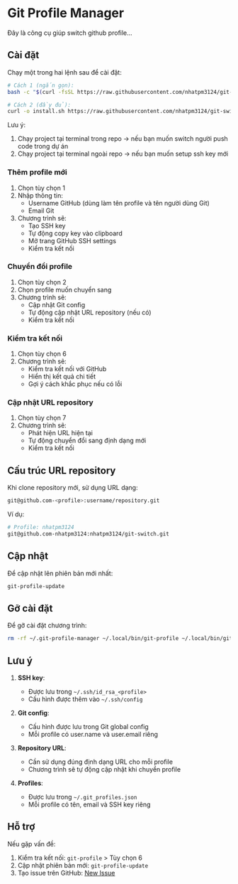 # Git Profile Manager
Đây là công cụ giúp switch github profile... 
## Cài đặt

Chạy một trong hai lệnh sau để cài đặt:

```bash
# Cách 1 (ngắn gọn):
bash -c "$(curl -fsSL https://raw.githubusercontent.com/nhatpm3124/git-switch/main/install.sh)"

# Cách 2 (đầy đủ):
curl -o install.sh https://raw.githubusercontent.com/nhatpm3124/git-switch/main/install.sh && chmod +x install.sh && ./install.sh
```


Lưu ý: 
1. Chạy project tại terminal trong repo -> nếu bạn muốn switch người push code trong dự án
2. Chạy project tại terminal ngoài repo -> nếu bạn muốn setup ssh key mới


### Thêm profile mới

1. Chọn tùy chọn 1
2. Nhập thông tin:
   - Username GitHub (dùng làm tên profile và tên người dùng Git)
   - Email Git
3. Chương trình sẽ:
   - Tạo SSH key
   - Tự động copy key vào clipboard
   - Mở trang GitHub SSH settings
   - Kiểm tra kết nối

### Chuyển đổi profile

1. Chọn tùy chọn 2
2. Chọn profile muốn chuyển sang
3. Chương trình sẽ:
   - Cập nhật Git config
   - Tự động cập nhật URL repository (nếu có)
   - Kiểm tra kết nối

### Kiểm tra kết nối

1. Chọn tùy chọn 6
2. Chương trình sẽ:
   - Kiểm tra kết nối với GitHub
   - Hiển thị kết quả chi tiết
   - Gợi ý cách khắc phục nếu có lỗi

### Cập nhật URL repository

1. Chọn tùy chọn 7
2. Chương trình sẽ:
   - Phát hiện URL hiện tại
   - Tự động chuyển đổi sang định dạng mới
   - Kiểm tra kết nối

## Cấu trúc URL repository

Khi clone repository mới, sử dụng URL dạng:
```bash
git@github.com-<profile>:username/repository.git
```

Ví dụ:
```bash
# Profile: nhatpm3124
git@github.com-nhatpm3124:nhatpm3124/git-switch.git
```

## Cập nhật

Để cập nhật lên phiên bản mới nhất:
```bash
git-profile-update
```

## Gỡ cài đặt

Để gỡ cài đặt chương trình:
```bash
rm -rf ~/.git-profile-manager ~/.local/bin/git-profile ~/.local/bin/git-profile-update
```

## Lưu ý

1. **SSH key**:
   - Được lưu trong `~/.ssh/id_rsa_<profile>`
   - Cấu hình được thêm vào `~/.ssh/config`

2. **Git config**:
   - Cấu hình được lưu trong Git global config
   - Mỗi profile có user.name và user.email riêng

3. **Repository URL**:
   - Cần sử dụng đúng định dạng URL cho mỗi profile
   - Chương trình sẽ tự động cập nhật khi chuyển profile

4. **Profiles**:
   - Được lưu trong `~/.git_profiles.json`
   - Mỗi profile có tên, email và SSH key riêng

## Hỗ trợ

Nếu gặp vấn đề:
1. Kiểm tra kết nối: `git-profile` > Tùy chọn 6
2. Cập nhật phiên bản mới: `git-profile-update`
3. Tạo issue trên GitHub: [New Issue](https://github.com/nhatpm3124/git-switch/issues/new) 
